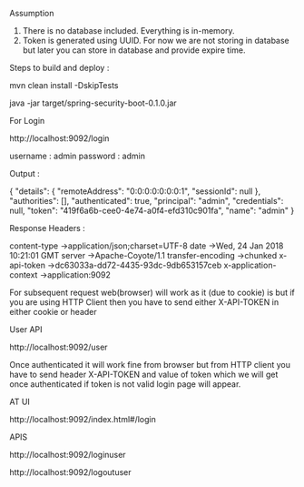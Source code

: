 Assumption

1. There is no database included. Everything is in-memory.
2. Token is generated using UUID. For now we are not storing in database but later you can store in database and provide expire time.


Steps to build and deploy :

mvn clean install -DskipTests

java -jar target/spring-security-boot-0.1.0.jar

For Login 

http://localhost:9092/login

username : admin
password : admin

Output :

{
	"details": {
		"remoteAddress": "0:0:0:0:0:0:0:1",
		"sessionId": null
	},
	"authorities": [],
	"authenticated": true,
	"principal": "admin",
	"credentials": null,
	"token": "419f6a6b-cee0-4e74-a0f4-efd310c901fa",
	"name": "admin"
}

Response Headers :

content-type →application/json;charset=UTF-8
date →Wed, 24 Jan 2018 10:21:01 GMT
server →Apache-Coyote/1.1
transfer-encoding →chunked
x-api-token →dc63033a-dd72-4435-93dc-9db653157ceb
x-application-context →application:9092

For subsequent request web(browser) will work as it (due to cookie) is but if you are using HTTP Client then you have to send either X-API-TOKEN in either cookie
or header

User API

http://localhost:9092/user

Once authenticated it will work fine from browser but from HTTP client
you have to send header X-API-TOKEN and value of token which we will get once authenticated if token is not valid login page will appear.


AT UI

http://localhost:9092/index.html#/login


APIS

http://localhost:9092/loginuser

http://localhost:9092/logoutuser

